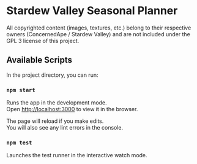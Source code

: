 # Stardew Valley Seasonal Planner

All copyrighted content (images, textures, etc.) belong to their respective owners (ConcernedApe / Stardew Valley) and are not included under the GPL 3 license of this project.

## Available Scripts

In the project directory, you can run:

### `npm start`

Runs the app in the development mode.<br>
Open [http://localhost:3000](http://localhost:3000) to view it in the browser.

The page will reload if you make edits.<br>
You will also see any lint errors in the console.

### `npm test`

Launches the test runner in the interactive watch mode.
